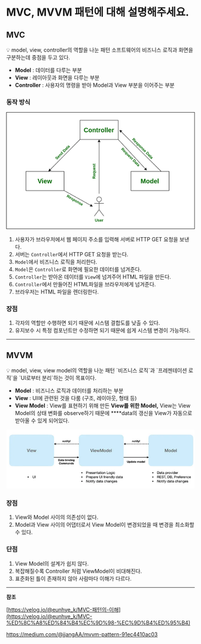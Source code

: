 # MVC, MVVM 패턴에 대해 설명해주세요.

## MVC

<aside>
💡 model, view, controller의 역할을 나눈 패턴
소프트웨어의 비즈니스 로직과 화면을 구분하는데 중점을 두고 있다.

</aside>

- **Model** : 데이터를 다루는 부분
- **View** : 레이아웃과 화면을 다루는 부분
- **Controller** : 사용자의 명령을 받아 Model과 View 부분을 이어주는 부분

### 동작 방식

![Untitled](../../resources/MVC,%20MVVM%20패턴에%20대해%20설명해주세요/image1.png)

1. 사용자가 브라우저에서 웹 페이지 주소를 입력해 서버로 HTTP GET 요청을 보낸다.
2. 서버는 `Controller`에서 HTTP GET 요청을 받는다.
3. `Model`에서 비즈니스 로직을 처리한다.
4. `Model`은 `Controller`로 화면에 필요한 데이터를 넘겨준다.
5. `Controller`는 받아온 데이터를 `View`에 넘겨주어 HTML 파일을 만든다.
6. `Controller`에서 만들어진 HTML파일을 브라우저에게 넘겨준다.
7. 브라우저는 HTML 파일을 렌더링한다.

### 장점

1. 각자의 역할만 수행하면 되기 때문에 시스템 결합도를 낮출 수 있다.
2. 유지보수 시 특정 컴포넌트만 수정하면 되기 때문에 쉽게 시스템 변경이 가능하다.

---

## MVVM

<aside>
💡 model, view, view model의 역할을 나눈 패턴
`비즈니스 로직`과 `프레젠테이션 로직`을 `UI로부터 분리`하는 것이 목표이다.

</aside>

- **Model** : 비즈니스 로직과 데이터를 처리하는 부분
- **View** : UI에 관련된 것을 다룸 (구조, 레이아웃, 형태 등)
- **View Model** : View를 표현하기 위해 만든 **View를 위한 Model,** View는 View Model의 상태 변화를 observe하기 때문에 \*\*\*\*data의 갱신을 View가 자동으로 받아올 수 있게 되어있다.

![Untitled](../../resources/MVC,%20MVVM%20패턴에%20대해%20설명해주세요/image2.png)

### 장점

1. View와 Model 사이의 의존성이 없다.
2. Model과 View 사이의 어댑터로서 View Model이 변경되었을 때 변경을 최소화할 수 있다.

### 단점

1. View Model의 설계가 쉽지 않다.
2. 복잡해질수록 Controller 처럼 ViewModel이 비대해진다.
3. 표준화된 틀이 존재하지 않아 사람마다 이해가 다르다.

---

**참조**

[https://velog.io/@eunhye_k/MVC-패턴의-이해](https://velog.io/@eunhye_k/MVC-%ED%8C%A8%ED%84%B4%EC%9D%98-%EC%9D%B4%ED%95%B4)

https://medium.com/@jjangAA/mvvm-pattern-91ec4410ac03
